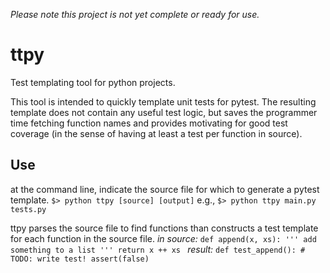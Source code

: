 *Please note this project is not yet complete or ready for use.*

# ttpy
Test templating tool for python projects.

This tool is intended to quickly template unit tests for pytest. The resulting template does not contain any useful test logic, but saves the programmer time fetching function names and provides motivating for good test coverage (in the sense of having at least a test per function in source).

## Use

at the command line, indicate the source file for which to generate a pytest template.
`$> python ttpy [source] [output]`
e.g.,
`$> python ttpy main.py tests.py`

ttpy parses the source file to find functions than constructs a test template for each function in the source file.
*in source:*
    `def append(x, xs):
        ''' add something to a list '''
        return x ++ xs
    `
*result:*
    `def test_append():
        # TODO: write test!
        assert(false)
    `

